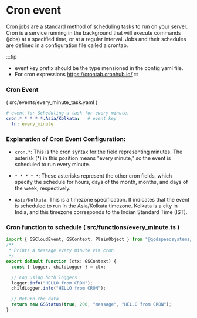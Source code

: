 
# Cron event
[Cron](https://github.com/godspeedsystems/gs-plugins/tree/main/plugins/cron-as-eventsource#godspeed-plugin-cron-as-eventsource) jobs are a standard method of scheduling tasks to run on your server. Cron is a service running in the background that will execute commands (jobs) at a specified time, or at a regular interval. Jobs and their schedules are defined in a configuration file called a crontab.

:::tip 
- event key prefix should be the type mensioned in the config yaml file.
- For cron expressions https://crontab.cronhub.io/
:::

### Cron Event 

( src/events/every_minute_task.yaml )
```yaml
# event for Scheduling a task for every minute.
cron.* * * * *.Asia/Kolkata:   # event key
  fn: every_minute

```

### Explanation of Cron Event Configuration:

- `cron.*`: This is the cron syntax for the field representing minutes. The asterisk (*) in this position means "every minute," so the event is scheduled to run every minute.

- `* * * * *`: These asterisks represent the other cron fields, which specify the schedule for hours, days of the month, months, and days of the week, respectively. 

- `Asia/Kolkata`: This is a timezone specification. It indicates that the event is scheduled to run in the Asia/Kolkata timezone. Kolkata is a city in India, and this timezone corresponds to the Indian Standard Time (IST).

<!-- 
### Cron function to schedule 
( src/functions/every_minute.yaml )

summary: this function will be running every minute
tasks:
  - id: print
    description: print for every minute
    fn: com.gs.return
    args:
      data: HELLO from CRON
-->

### Cron function to schedule ( src/functions/every_minute.ts )

```ts
import { GSCloudEvent, GSContext, PlainObject } from "@godspeedsystems/core";
/**
 * Prints a message every minute via cron
 */
export default function (ctx: GSContext) {
  const { logger, childLogger } = ctx;

  // Log using both loggers
  logger.info("HELLO from CRON");
  childLogger.info("HELLO from CRON");

  // Return the data
  return new GSStatus(true, 200, "message", "HELLO from CRON");
}
```





